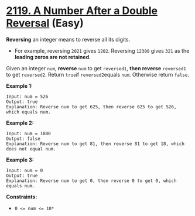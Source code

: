 # [2119. A Number After a Double Reversal][link] (Easy)

[link]: https://leetcode.com/problems/a-number-after-a-double-reversal/

**Reversing** an integer means to reverse all its digits.

- For example, reversing `2021` gives `1202`. Reversing `12300` gives `321` as the **leading zeros
are not retained**.

Given an integer `num`, **reverse** `num` to get `reversed1`, **then reverse** `reversed1` to get
`reversed2`. Return `true`if `reversed2`equals `num`. Otherwise return `false`.

**Example 1:**

```
Input: num = 526
Output: true
Explanation: Reverse num to get 625, then reverse 625 to get 526, which equals num.
```

**Example 2:**

```
Input: num = 1800
Output: false
Explanation: Reverse num to get 81, then reverse 81 to get 18, which does not equal num.
```

**Example 3:**

```
Input: num = 0
Output: true
Explanation: Reverse num to get 0, then reverse 0 to get 0, which equals num.
```

**Constraints:**

- `0 <= num <= 10⁶`
